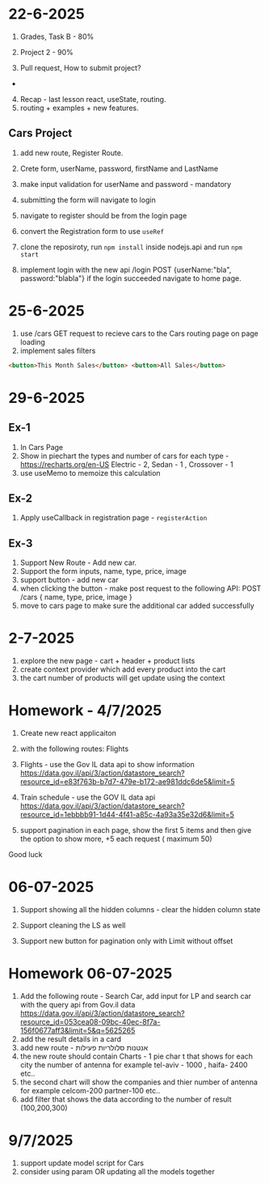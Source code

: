 # 22-6-2025

1. Grades, Task B - 80%
2. Project 2 - 90%

3. Pull request, How to submit project?

-

4. Recap - last lesson react, useState, routing.
5. routing + examples + new features.

## Cars Project

1. add new route, Register Route.
2. Crete form, userName, password, firstName and LastName
3. make input validation for userName and password - mandatory
4. submitting the form will navigate to login
5. navigate to register should be from the login page

6. convert the Registration form to use `useRef`
7. clone the reposiroty, run `npm install` inside nodejs.api and run `npm start`

8. implement login with the new api
   /login POST {userName:"bla", password:"blabla"}
   if the login succeeded navigate to home page.

# 25-6-2025

1. use /cars GET request to recieve cars to the Cars routing page on page loading
2. implement sales filters

```html
<button>This Month Sales</button> <button>All Sales</button>
```

# 29-6-2025

## Ex-1

1. In Cars Page
2. Show in piechart the types and number of cars for each type - https://recharts.org/en-US
   Electric - 2, Sedan - 1 , Crossover - 1
3. use useMemo to memoize this calculation

## Ex-2

1. Apply useCallback in registration page - `registerAction`

## Ex-3

1. Support New Route - Add new car.
2. Support the form inputs, name, type, price, image
3. support button - add new car
4. when clicking the button - make post request to the following API: POST /cars { name, type, price, image }
5. move to cars page to make sure the additional car added successfully

# 2-7-2025

1. explore the new page - cart + header + product lists
2. create context provider which add every product into the cart
3. the cart number of products will get update using the context

# Homework - 4/7/2025

1. Create new react applicaiton
2. with the following routes: Flights
3. Flights - use the Gov IL data api to show information
   https://data.gov.il/api/3/action/datastore_search?resource_id=e83f763b-b7d7-479e-b172-ae981ddc6de5&limit=5
4. Train schedule - use the GOV IL data api
   https://data.gov.il/api/3/action/datastore_search?resource_id=1ebbbb91-1d44-4f41-a85c-4a93a35e32d6&limit=5

5. support pagination in each page, show the first 5 items and then give the option to show more, +5 each request ( maximum 50)

Good luck

# 06-07-2025

1. Support showing all the hidden columns - clear the hidden column state
2. Support cleaning the LS as well

3. Support new button for pagination only with Limit without offset


# Homework 06-07-2025
1. Add the following route - Search Car, add input for LP and search car with the query api from Gov.il data
https://data.gov.il/api/3/action/datastore_search?resource_id=053cea08-09bc-40ec-8f7a-156f0677aff3&limit=5&q=5625265
2. add the result details in a card
3. add new route - אנטנות סלולריות פעילות
4. the new route should contain Charts - 1 pie char t that shows for each city the number of antenna 
for example tel-aviv - 1000 , haifa- 2400 etc..
5. the second chart will show the companies and thier number of antenna for example
celcom-200 partner-100 etc..
6. add filter that shows the data according to the number of result (100,200,300)






# 9/7/2025
1. support update model script for Cars
2. consider using param OR updating all the models together